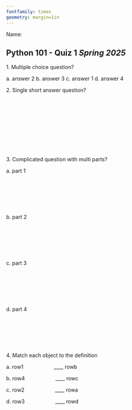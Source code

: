 ```yaml
---
fontfamily: times
geometry: margin=1in
---
```


Name:  

## **Python 101 - Quiz 1** *Spring 2025*  

1\. Multiple choice question?

a.  answer 2
b.  answer 3
c.  answer 1
d.  answer 4

2\. Single short answer question?  

 

 

 

 

 

3\. Complicated question with multi parts?

a.  part 1

 

 

 

b.  part 2

 

 

 

c.  part 3

 

 

 

d.  part 4

 

 

 

4\. Match each object to the definition

a.  row1                     \_\_\_\_ rowb

b.  row4                     \_\_\_\_ rowc

c.  row2                     \_\_\_\_ rowa

d.  row3                     \_\_\_\_ rowd
